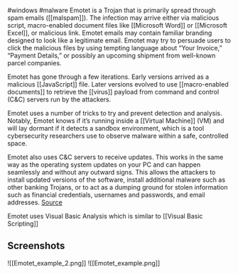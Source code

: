 #windows #malware
Emotet is a Trojan that is primarily spread through spam emails ([[malspam]]). The infection may arrive either via malicious script, macro-enabled document files like [[Microsoft Word]] or [[Microsoft Excel]], or malicious link. Emotet emails may contain familiar branding designed to look like a legitimate email. Emotet may try to persuade users to click the malicious files by using tempting language about “Your Invoice,” “Payment Details,” or possibly an upcoming shipment from well-known parcel companies.

Emotet has gone through a few iterations. Early versions arrived as a malicious [[JavaScript]] file. Later versions evolved to use [[macro-enabled documents]] to retrieve the [[virus]] payload from command and control (C&C) servers run by the attackers. 

Emotet uses a number of tricks to try and prevent detection and analysis. Notably, Emotet knows if it’s running inside a [[Virtual Machine]] (VM) and will lay dormant if it detects a sandbox environment, which is a tool cybersecurity researchers use to observe malware within a safe, controlled space.

Emotet also uses C&C servers to receive updates. This works in the same way as the operating system updates on your PC and can happen seamlessly and without any outward signs. This allows the attackers to install updated versions of the software, install additional malware such as other banking Trojans, or to act as a dumping ground for stolen information such as financial credentials, usernames and passwords, and email addresses. [Source](https://malwarebytes.com/emotet)

Emotet uses Visual Basic Analysis which is similar to [[Visual Basic Scripting]]

## Screenshots
![[Emotet_example_2.png]]
![[Emotet_example.png]]